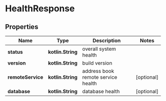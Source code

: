 
# HealthResponse

## Properties
Name | Type | Description | Notes
------------ | ------------- | ------------- | -------------
**status** | **kotlin.String** | overall system health | 
**version** | **kotlin.String** | build version | 
**remoteService** | **kotlin.String** | address book remote service health |  [optional]
**database** | **kotlin.String** | database health |  [optional]



